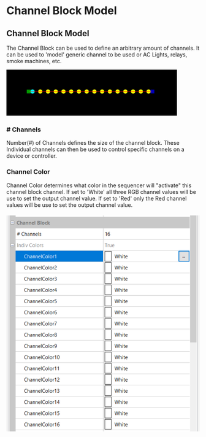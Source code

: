 # Channel Block Model

## Channel Block Model

The Channel Block can be used to define an arbitrary amount of channels. It can be used to 'model' generic channel to be used or AC Lights, relays, smoke machines, etc.

![](<../../../.gitbook/assets/image (3).png>)

### # Channels

Number(#) of Channels defines the size of the channel block. These Individual channels can then be used to control specific channels on a device or controller.&#x20;

### Channel Color

Channel Color determines what color in the sequencer will "activate" this channel block channel. If set to 'White' all three RGB channel values will be use to set the output channel value. If set to 'Red' only the Red channel values will be use to set the output channel value.

#### ![](<../../../.gitbook/assets/image (2).png>)&#x20;
